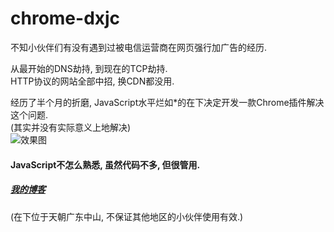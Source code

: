 chrome-dxjc
====    
不知小伙伴们有没有遇到过被电信运营商在网页强行加广告的经历.   
    
从最开始的DNS劫持, 到现在的TCP劫持.    
HTTP协议的网站全部中招, 换CDN都没用.    
    
经历了半个月的折磨, JavaScript水平烂如*的在下决定开发一款Chrome插件解决这个问题.    
(其实并没有实际意义上地解决)    
![](http://www.loadfield.com/wp-content/uploads/2016/12/20161224114600.jpg  "效果图")    
#### JavaScript不怎么熟悉, 虽然代码不多, 但很管用.    
##### [我的博客](http://www.loadfield.com/  "负荷领域")    
(在下位于天朝广东中山, 不保证其他地区的小伙伴使用有效.)